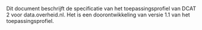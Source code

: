 Dit document beschrijft de specificatie van het toepassingsprofiel van DCAT 2 voor data.overheid.nl. Het is een doorontwikkeling van versie 1.1 van het toepassingsprofiel.

